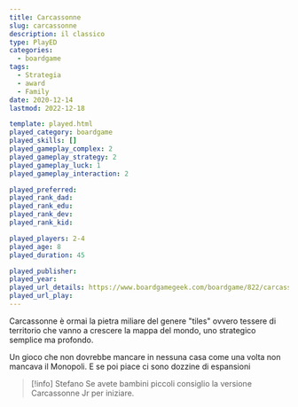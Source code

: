 ```yaml
---
title: Carcassonne
slug: carcassonne
description: il classico
type: PlayED
categories:
  - boardgame
tags:
  - Strategia
  - award
  - Family
date: 2020-12-14
lastmod: 2022-12-18

template: played.html
played_category: boardgame
played_skills: []
played_gameplay_complex: 2
played_gameplay_strategy: 2
played_gameplay_luck: 1
played_gameplay_interaction: 2

played_preferred: 
played_rank_dad: 
played_rank_edu: 
played_rank_dev: 
played_rank_kid: 

played_players: 2-4
played_age: 8
played_duration: 45

played_publisher: 
played_year: 
played_url_details: https://www.boardgamegeek.com/boardgame/822/carcassonne
played_url_play: 
---
```

 

Carcassonne è ormai la pietra miliare del genere "tiles" ovvero tessere di territorio che vanno a crescere la mappa del mondo, uno strategico semplice ma profondo.

Un gioco che non dovrebbe mancare in nessuna casa come una volta non mancava il Monopoli. E se poi piace ci sono dozzine di espansioni

> [!info] Stefano
> Se avete bambini piccoli consiglio la versione Carcassonne Jr per iniziare.


